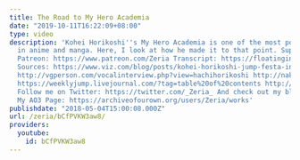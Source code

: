 ```yaml
---
title: The Road to My Hero Academia
date: "2019-10-11T16:22:09+08:00"
type: video
description: 'Kohei Horikoshi''s My Hero Academia is one of the most popular series
  in anime and manga. Here, I look at how he made it to that point. Support me on
  Patreon: https://www.patreon.com/Zeria Transcript: https://floatingintobliss.wordpress.com/2018/05/04/script-the-road-to-my-hero-academia/
  Sources: https://www.viz.com/blog/posts/kohei-horikoshi-jump-festa-interview https://www.reddit.com/r/BokuNoHeroAcademia/comments/4cwbm0/transcript_of_horikoshis_interview_before_the/
  http://vgperson.com/vocalinterview.php?view=hachihorikoshi http://nakurawari.tumblr.com/post/158893538575/kohei-horikoshis-interview-with-esj-jump-festa
  https://weeklyjump.livejournal.com/?tag=table%20of%20contents http://pharaodopazoplus.blogspot.co.uk/p/weekly-shonen-jump-pure-rankings-2011.html
  Follow me on Twitter: https://twitter.com/_Zeria_ And check out my blog: https://floatingintobliss.wordpress.com/
  My AO3 Page: https://archiveofourown.org/users/Zeria/works'
publishdate: "2018-05-04T15:00:08.000Z"
url: /zeria/bCfPVKW3aw8/
providers:
  youtube:
    id: bCfPVKW3aw8
---
```

